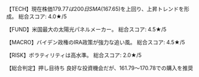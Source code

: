 【TECH】現在株価$179.77は200日SMA($167.65)を上回り、上昇トレンドを形成。
総合スコア: 4.0★/5

【FUND】米国最大の太陽光パネルメーカー。
総合スコア: 4.5★/5

【MACRO】バイデン政権のIRA政策が強力な追い風。
総合スコア: 4.5★/5

【RISK】ボラティリティは高水準。
総合スコア: 2.0★/5

【総合判定】押し目待ち
良好な投資機会だが、$161.79～$170.78での購入を推奨
